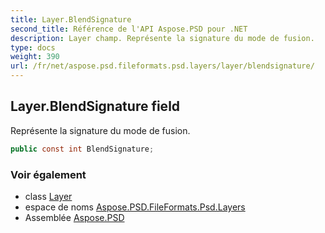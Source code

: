 ```yaml
---
title: Layer.BlendSignature
second_title: Référence de l'API Aspose.PSD pour .NET
description: Layer champ. Représente la signature du mode de fusion.
type: docs
weight: 390
url: /fr/net/aspose.psd.fileformats.psd.layers/layer/blendsignature/
---
```

## Layer.BlendSignature field

Représente la signature du mode de fusion.

```csharp
public const int BlendSignature;
```

### Voir également

* class [Layer](../)
* espace de noms [Aspose.PSD.FileFormats.Psd.Layers](../../layer/)
* Assemblée [Aspose.PSD](../../../)


